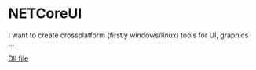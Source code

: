 # NETCoreUI
I want to create crossplatform (firstly windows/linux) tools for UI, graphics ...

[Dll file](https://github.com/AnatolyRybchych/NETCoreUI/blob/main/NETCoreUI/bin/Debug/net6.0/NETCoreUI.dll?raw=true)

